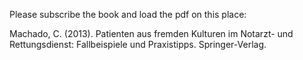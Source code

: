 Please subscribe the book and load the pdf on this place:

Machado, C. (2013). Patienten aus fremden Kulturen im Notarzt- und Rettungsdienst: Fallbeispiele und Praxistipps. Springer-Verlag.
